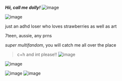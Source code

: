  ***Hii, call me dolly!*** ![image]([https://github.com/user-attachments/assets/c96282f7-b69b-4193-a268-b016d537092f](https://gifs.crd.co/assets/images/gallery22/02dc5716.gif?v=ef433a6f))

![image]([https://github.com/user-attachments/assets/3f1adf8b-e934-40b3-9b84-b202f6898c1c](https://64.media.tumblr.com/aca52cab97fe02d773e47d41ca8d49fa/fba0d8782bfc6a9e-42/s400x600/3a31a647d74eb1c132918b60345366629a9263de.gifv))

just an adhd loser who loves strawberries as well as art

7teen, aussie, any prns

*super multifandom*, you will catch me all over the place

> c+h and int please!! ![image]([https://github.com/user-attachments/assets/babd3229-c4a4-4464-8390-c1188dd3bfaa](https://gifs.crd.co/assets/images/gallery23/d159cff7.gif?v=ef433a6f))

![image]([https://github.com/user-attachments/assets/3f1adf8b-e934-40b3-9b84-b202f6898c1c](https://64.media.tumblr.com/aca52cab97fe02d773e47d41ca8d49fa/fba0d8782bfc6a9e-42/s400x600/3a31a647d74eb1c132918b60345366629a9263de.gifv))

![image](https://github.com/user-attachments/assets/78521368-cc0c-4d67-8329-eae920029343) ![image](https://github.com/user-attachments/assets/add90cc1-9ec2-4cfe-89f0-59238e7b0f7b)
